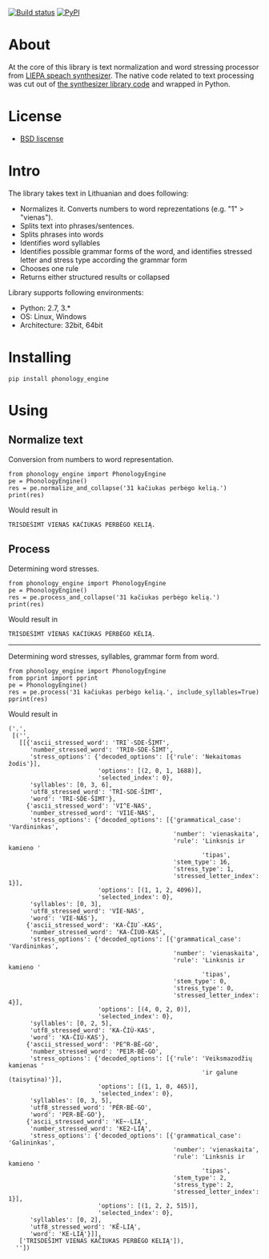 [![Build status](https://ci.appveyor.com/api/projects/status/pd61vbwpawr3yejs?svg=true)](https://ci.appveyor.com/project/aleksas/phonology-engine)
[![PyPI](https://img.shields.io/pypi/v/phonology_engine.svg)](https://pypi.org/project/phonology-engine)

# About

At the core of this library is text normalization and word stressing processor from [LIEPA speach synthesizer](https://www.raštija.lt/liepa). The native code related to text processing was cut out of [the synthesizer library code](https://www.raštija.lt/liepa/infrastrukturines-paslaugos/elektroninio-teksto-skaitytuvas/7563) and wrapped in Python.

# License

- [BSD liscense](https://raw.githubusercontent.com/aleksas/phonology_engine/master/LICENSE)

# Intro

The library takes text in Lithuanian and does following:
- Normalizes it. Converts numbers to word reprezentations (e.g. "1" > "vienas").
- Splits text into phrases/sentences.
- Splits phrases into words
- Identifies word syllables
- Identifies possible grammar forms of the word, and identifies stressed letter and stress type according the grammar form
- Chooses one rule
- Returns either structured results or collapsed 

Library supports following environments:
- Python: 2.7, 3.*
- OS: Linux, Windows
- Architecture: 32bit, 64bit

# Installing

```
pip install phonology_engine
```

# Using 

## Normalize text
Conversion from numbers to word representation.

```
from phonology_engine import PhonologyEngine
pe = PhonologyEngine()
res = pe.normalize_and_collapse('31 kačiukas perbėgo kelią.')
print(res)
```
Would result in 
```
TRISDEŠIMT VIENAS KAČIUKAS PERBĖGO KELIĄ.
```

## Process
Determining word stresses.

```
from phonology_engine import PhonologyEngine
pe = PhonologyEngine()
res = pe.process_and_collapse('31 kačiukas perbėgo kelią.')
print(res)
```
Would result in 
```
TRÌSDEŠIMT VÍENAS KAČIÙKAS PÉRBĖGO KẼLIĄ.
```
------

Determining word stresses, syllables, grammar form from word.

```
from phonology_engine import PhonologyEngine
from pprint import pprint
pe = PhonologyEngine()
res = pe.process('31 kačiukas perbėgo kelią.', include_syllables=True)
pprint(res)
```
Would result in 
```
('.',
 [('',
   [[{'ascii_stressed_word': 'TRI`-SDE-ŠIMT',
      'number_stressed_word': 'TRI0-SDE-ŠIMT',
      'stress_options': {'decoded_options': [{'rule': 'Nekaitomas žodis'}],
                         'options': [(2, 0, 1, 1688)],
                         'selected_index': 0},
      'syllables': [0, 3, 6],
      'utf8_stressed_word': 'TRÌ-SDE-ŠIMT',
      'word': 'TRI-SDE-ŠIMT'},
     {'ascii_stressed_word': 'VI^E-NAS',
      'number_stressed_word': 'VI1E-NAS',
      'stress_options': {'decoded_options': [{'grammatical_case': 'Vardininkas',
                                              'number': 'vienaskaita',
                                              'rule': 'Linksnis ir kamieno '
                                                      'tipas',
                                              'stem_type': 16,
                                              'stress_type': 1,
                                              'stressed_letter_index': 1}],
                         'options': [(1, 1, 2, 4096)],
                         'selected_index': 0},
      'syllables': [0, 3],
      'utf8_stressed_word': 'VÍE-NAS',
      'word': 'VIE-NAS'},
     {'ascii_stressed_word': 'KA-ČIU`-KAS',
      'number_stressed_word': 'KA-ČIU0-KAS',
      'stress_options': {'decoded_options': [{'grammatical_case': 'Vardininkas',
                                              'number': 'vienaskaita',
                                              'rule': 'Linksnis ir kamieno '
                                                      'tipas',
                                              'stem_type': 0,
                                              'stress_type': 0,
                                              'stressed_letter_index': 4}],
                         'options': [(4, 0, 2, 0)],
                         'selected_index': 0},
      'syllables': [0, 2, 5],
      'utf8_stressed_word': 'KA-ČIÙ-KAS',
      'word': 'KA-ČIU-KAS'},
     {'ascii_stressed_word': 'PE^R-BĖ-GO',
      'number_stressed_word': 'PE1R-BĖ-GO',
      'stress_options': {'decoded_options': [{'rule': 'Veiksmazodžių kamienas '
                                                      'ir galune (taisytina)'}],
                         'options': [(1, 1, 0, 465)],
                         'selected_index': 0},
      'syllables': [0, 3, 5],
      'utf8_stressed_word': 'PÉR-BĖ-GO',
      'word': 'PER-BĖ-GO'},
     {'ascii_stressed_word': 'KE~-LIĄ',
      'number_stressed_word': 'KE2-LIĄ',
      'stress_options': {'decoded_options': [{'grammatical_case': 'Galininkas',
                                              'number': 'vienaskaita',
                                              'rule': 'Linksnis ir kamieno '
                                                      'tipas',
                                              'stem_type': 2,
                                              'stress_type': 2,
                                              'stressed_letter_index': 1}],
                         'options': [(1, 2, 2, 515)],
                         'selected_index': 0},
      'syllables': [0, 2],
      'utf8_stressed_word': 'KẼ-LIĄ',
      'word': 'KE-LIĄ'}]],
   ['TRISDEŠIMT VIENAS KAČIUKAS PERBĖGO KELIĄ']),
  ''])
```
